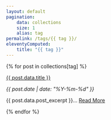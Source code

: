 ```yaml
---
layout: default
pagination:
    data: collections
    size: 1
    alias: tag
permalink: /tags/{{ tag }}/
eleventyComputed:
    title: "{{ tag }}"
---
```


{% for post in collections[tag] %}
<div class="py-4 sm:py-10">
    <p>
        <span class="text-2xl sm:text-4xl font-bold hover:underline"><a href="{{ post.url }}">{{ post.data.title }}</a></span>
    </p>
    <em>{{ post.date | date: "%Y-%m-%d" }}</em>
    <p class="mt-4">{{ post.data.post_excerpt }}...
        <span class="hover:underline"><a href="{{ post.url }}">Read More</a></span>
    </p>
</div>
{% endfor %}
